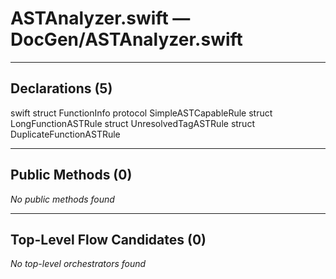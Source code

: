 # ASTAnalyzer.swift — DocGen/ASTAnalyzer.swift

---

## Declarations (5)

swift
struct FunctionInfo
protocol SimpleASTCapableRule
struct LongFunctionASTRule
struct UnresolvedTagASTRule
struct DuplicateFunctionASTRule


---

## Public Methods (0)

_No public methods found_

---

## Top-Level Flow Candidates (0)

_No top-level orchestrators found_

